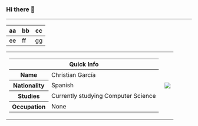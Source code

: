 ### Hi there 👋

---

aa|bb|cc
--|--|--
ee|ff|gg

<table align="center">
  <tr>
    <td>
      <table>
      <thead>
      <tr><th colspan="2">Quick Info</th></tr>
      </thead>
      <tbody>
      <tr><th scope='row'>Name</th><td>Christian García</td></tr>
      <tr><th scope='row'>Nationality</th><td>Spanish</td></tr>
      <tr><th scope='row'>Studies</th><td>Currently studying Computer Science</td></tr>
      <tr><th scope='row'>Occupation</th><td>None</td></tr>
      <!--<tr><th scope='row'>Skills</th><td>HTML, CSS, JavaScript, Node.js, SEO</td></tr>-->
      </tbody>
      </table>
    </td>
    <td><img align="center" src="https://github-readme-stats.vercel.app/api/top-langs/?username=Chgv99&layout=compact&theme=radical" /></td>
  </tr>
</div>
<!--
[![Chgv99's GitHub stats](https://github-readme-stats.vercel.app/api?username=Chgv99)](https://github.com/anuraghazra/github-readme-stats)

**Chgv99/chgv99** is a ✨ _special_ ✨ repository because its `README.md` (this file) appears on your GitHub profile.



Here are some ideas to get you started:

- 🔭 I’m currently working on ...
- 🌱 I’m currently learning ...
- 👯 I’m looking to collaborate on ...
- 🤔 I’m looking for help with ...
- 💬 Ask me about ...
- 📫 How to reach me: ...
- 😄 Pronouns: ...
- ⚡ Fun fact: ...
-->
